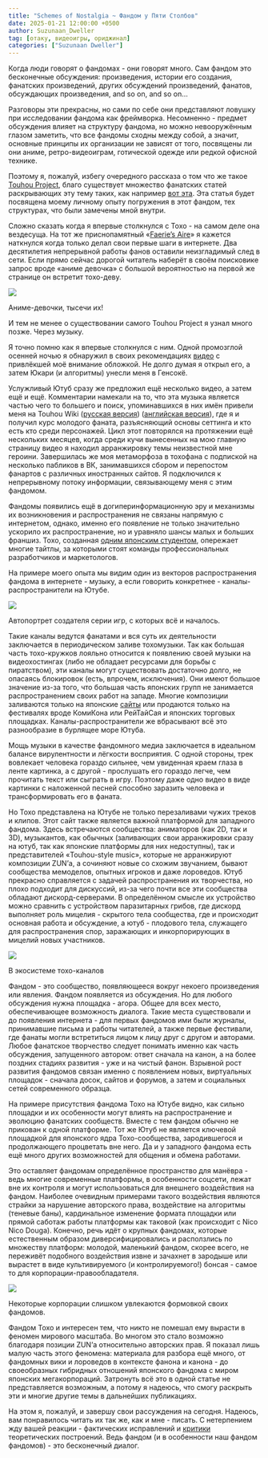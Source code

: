 ```yaml
---
title: "Schemes of Nostalgia ~ Фандом у Пяти Столбов"
date: 2025-01-21 12:00:00 +0500
author: Suzunaan_Dweller
tag: [отаку, видеоигры, ориджинал]
categories: ["Suzunaan Dweller"]
---
```


Когда люди говорят о фандомах - они говорят много. Сам фандом это бесконечные обсуждения: произведения, истории его создания, фанатских произведений, других обсуждений произведений, фанатов, обсуждающих произведения, and so on, and so on…

Разговоры эти прекрасны, но сами по себе они представляют ловушку при исследовании фандома как фреймворка. Несомненно - предмет обсуждения влияет на структуру фандома, но можно невооружённым глазом заметить, что все фандомы сходны между собой, а значит, основные принципы их организации не зависят от того, посвящены ли они аниме, ретро-видеоиграм, готической одежде или редкой офисной технике.

Поэтому я, пожалуй, избегу очередного рассказа о том что же такое [Touhou Project](https://en.wikipedia.org/wiki/Touhou_Project), благо существует множество фанатских статей раскрывающих эту тему таких, как например [вот эта](https://dtf.ru/u/91350-kirisame-marisa/1295374-sokrovishnica-pod-nazvaniem-touhou-project-vse-chto-nuzhno-znat-o-serii). Эта статья будет посвящена моему личному опыту погружения в этот фандом, тех структурах, что были замечены мной внутри.

Сложно сказать когда я впервые столкнулся с Тохо - на самом деле она вездесуща. На тот же приснопамятный «[Faerie’s Aire](https://blog.adamatomic.com/post/90967137085/faeries-aire-and-death-waltz-and-touhou)» я кажется наткнулся когда только делал свои первые шаги в интернете. Два десятилетия непрерывной работы фанов оставили неизгладимый след в сети. Если прямо сейчас дорогой читатель наберёт в своём поисковике запрос вроде «аниме девочка» с большой вероятностью на первой же странице он встретит тохо-деву.

![](https://i.postimg.cc/50JLyRDf/a65g8xn5p4621.jpg)

Аниме-девочки, тысечи их!

И тем не менее о существовании самого Touhou Project я узнал много позже. Через музыку.

Я точно помню как я впервые столкнулся с ним. Одной промозглой осенней ночью я обнаружил в своих рекомендациях [видео](https://www.youtube.com/watch?v=3aCG1YycPso) с привлёкшей моё внимание обложкой. Не долго думая я открыл его, а затем Юкари (и алгоритмы) унесли меня в Генсокё.

Услужливый Ютуб сразу же предложил ещё несколько видео, а затем ещё и ещё. Комментарии намекали на то, что эта музыка является частью чего то большего и поиск, упоминавшихся в них имён привели меня на Touhou Wiki ([русская версия](https://ru.touhouwiki.net/)) ([английская версия](https://en.touhouwiki.net/)), где я и получил курс молодого фаната, разъясняющий основы сеттинга и кто есть кто среди персонажей. Цикл этот повторялся на протяжении ещё нескольких месяцев, когда среди кучи вынесенных на мою главную страницу видео я находил арранжировку темы неизвестной мне героини. Завершилась же моя метаморфоза в тохофана с подпиской на несколько пабликов в ВК, занимавшихся сбором и перепостом фанартов с различных иностранных сайтов. Я подключился к непрерывному потоку информации, связывающему меня с этим фандомом.

Фандомы появились ещё в догиперинформационную эру и механизмы их возникновения и распространения не связаны напрямую с интернетом, однако, именно его появление не только значительно ускорило их распространение, но и уравняло шансы малых и больших франшиз. Тохо, созданная [одним японским студентом](https://en.wikipedia.org/wiki/ZUN_\(video_game_developer\)), опережает многие тайтлы, за которыми стоят команды профессиональных разработчиков и маркетологов.

На примере моего опыта мы видим один из векторов распространения фандома в интернете - музыку, а если говорить конкретнее - каналы-распространители на Ютубе.

![](https://i.postimg.cc/P5G180nB/ZUN.png)

Автопортрет создателя серии игр, с которых всё и началось.

Такие каналы ведутся фанатами и вся суть их деятельности заключается в периодическом заливе тохомузыки. Так как большая часть тохо-кружков лояльно относится к появлению своей музыки на видеохостингах (либо не обладает ресурсами для борьбы с пиратством), эти каналы могут существовать достаточно долго, не опасаясь блокировок (есть, впрочем, исключения). Они имеют большое значение из-за того, что большая часть японских групп не занимается распространением своих работ на западе. Многие композиции заливаются только на японские [сайты](https://www.nicovideo.jp/) или продаются только на фестивалях вроде КомиКона или РейТайСая и японских торговых площадках. Каналы-распространители же вбрасывают всё это разнообразие в бурлящее море Ютуба.

Мощь музыки в качестве фандомного медиа заключается в идеальном балансе вирулентности и лёгкости восприятия. С одной стороны, трек вовлекает человека гораздо сильнее, чем увиденная краем глаза в ленте картинка, а с другой - прослушать его гораздо легче, чем прочитать текст или сыграть в игру. Поэтому даже одно видео в виде картинки с наложенной песней способно заразить человека и трансформировать его в фаната.

Но Тохо представлена на Ютубе не только перезаливами чужих треков и клипов. Этот сайт также является важной платформой для западного фандома. Здесь встречаются сообщества: аниматоров (как 2D, так и 3D), музыкантов, как обычных (заливающих свои арранжировки сразу на ютуб, так как японские платформы для них недоступны), так и представителей «Touhou-style music», которые не арранжируют композиции ZUN’а, а сочиняют новые со схожим звучанием, бывают сообщества мемоделов, опытных игроков и даже лороведов. Ютуб прекрасно справляется с задачей распространения их творчества, но плохо подходит для дискуссий, из-за чего почти все эти сообщества обладают дискорд-серверами. В определённом смысле их устройство можно сравнить с устройством паразитарных грибов, где дискорд выполняет роль мицелия - скрытого тела сообщества, где и происходит основная работа и обсуждение, а ютуб - плодового тела, служащего для распространения спор, заражающих и инкорпорирующих в мицелий новых участников.

![](https://i.postimg.cc/G2jYyj1G/kirisame-marisa-mushroom-parent-and-mushroom-child-touhou-and-2-more-drawn-by-zhuxie1264852-sampl.jpg)

В экосистеме тохо-каналов

Фандом - это сообщество, появляющееся вокруг некоего произведения или явления. Фандом появляется из обсуждения. Но для любого обсуждения нужна площадка - агора. Общее для всех место, обеспечивающее возможность диалога. Такие места существовали и до появления интернета - для первых фандомов ими были журналы, принимавшие письма и работы читателей, а также первые фестивали, где фанаты могли встретиться лицом к лицу друг с другом и авторами. Любое фанатское творчество следует понимать именно как часть обсуждения, запущенного автором: ответ сначала на канон, а на более поздних стадиях развития - уже и на чистый фанон. Взрывной рост развития фандомов связан именно с появлением новых, виртуальных площадок - сначала досок, сайтов и форумов, а затем и социальных сетей современного образца.

На примере присутствия фандома Тохо на Ютубе видно, как сильно площадки и их особенности могут влиять на распространение и эволюцию фанатских сообществ. Вместе с тем фандом обычно не прикован к одной платформе. Тот же Ютуб не является ключевой площадкой для японского ядра Тохо-сообщества, зародившегося и продолжающего процветать вне него. Да и у западного фандома есть ещё много других возможностей для общения и обмена работами.

Это оставляет фандомам определённое пространство для манёвра - ведь многие современные платформы, в особенности соцсети, лежат вне их контроля и могут использоваться для внешнего воздействия на фандом. Наиболее очевидным примерами такого воздействия являются страйки за нарушение авторского права, воздействие на алгоритмы (теневые баны), кардинальное изменение формата площадки или прямой саботаж работы платформы как таковой (как происходит с Nico Nico Douga). Конечно, речь идёт о крупных фандомах, которые естественным образом диверсифицировались и расползлись по множеству платформ: молодой, маленький фандом, скорее всего, не переживёт подобного воздействия извне и зачахнет в зародыше или вырастет в виде культивируемого (и контролируемого!) бонсая - самое то для корпорации-правообладателя.

![](https://ae01.alicdn.com/kf/Sb668cd0f43474b7a9341c2993a2349b7g.jpg)

Некоторые корпорации слишком увлекаются формовкой своих фандомов.

Фандом Тохо и интересен тем, что никто не помешал ему вырасти в феномен мирового масштаба. Во многом это стало возможно благодаря позиции ZUN’а относительно авторских прав. Я показал лишь малую часть этого феномена: материала для разбора ещё много, от фандомных вики и лороведов в контексте фанона и канона - до своеобразных гибридных отношений японского фандома с миром японских мегакорпораций. Затронуть всё это в одной статье не представляется возможным, а потому я надеюсь, что смогу раскрыть эти и многие другие темы в дальнейших публикациях.

На этом я, пожалуй, и завершу свои рассуждения на сегодня. Надеюсь, вам понравилось читать их так же, как и мне - писать. С нетерпением жду вашей реакции - фактических исправлений и [критики](https://www.youtube.com/watch?v=MR1hyiOk0OY) теоретических построений. Ведь фандом (и в особенности наш фандом фандомов) - это бесконечный диалог.
